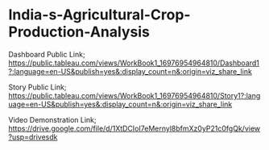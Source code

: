 # India-s-Agricultural-Crop-Production-Analysis


Dashboard Public Link; https://public.tableau.com/views/WorkBook1_16976954964810/Dashboard1?:language=en-US&publish=yes&:display_count=n&:origin=viz_share_link

Story Public Link; https://public.tableau.com/views/WorkBook1_16976954964810/Story1?:language=en-US&publish=yes&:display_count=n&:origin=viz_share_link

Video Demonstration Link; https://drive.google.com/file/d/1XtDCIoI7eMernyl8bfmXz0yP21c0fgQk/view?usp=drivesdk
